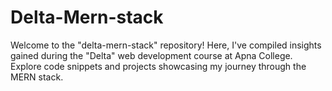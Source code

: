 # Delta-Mern-stack
Welcome to the "delta-mern-stack" repository! Here, I've compiled insights gained during the "Delta" web development course at Apna College. Explore code snippets and projects showcasing my journey through the MERN stack.
